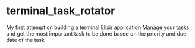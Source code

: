 # terminal_task_rotator
My first attempt on building a terminal Elixir application
Manage your tasks and get the most important task to be done based on the priority and due date of the task